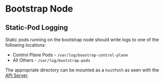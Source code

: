 # Bootstrap Node

## Static-Pod Logging
Static pods running on the bootstrap node should write logs to one of the following locations:
* Control Plane Pods - `/var/log/boostrap-control-plane`
* All Others - `/var/log/bootstrap-pods`

The appropriate directory can be mounted as a `hostPath` as seen with the [API Server][api-server].


[api-server]: https://github.com/openshift/cluster-kube-apiserver-operator/blob/master/bindata/bootkube/bootstrap-manifests/kube-apiserver-pod.yaml